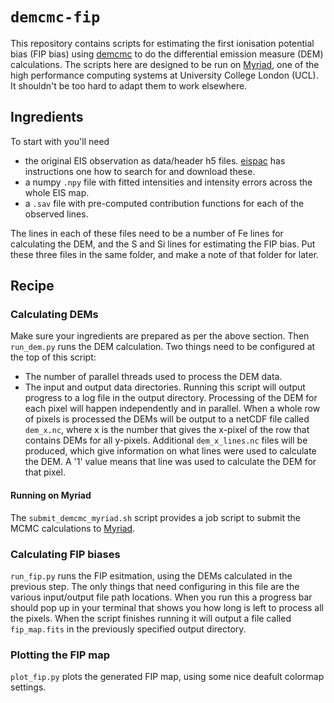 # `demcmc-fip`

This repository contains scripts for estimating the first ionisation potential bias (FIP bias) using [demcmc](https://demcmc.readthedocs.io) to do the differential emission measure (DEM) calculations.
The scripts here are designed to be run on [Myriad](https://www.rc.ucl.ac.uk/docs/Clusters/Myriad/), one of the high performance computing systems at University College London (UCL).
It shouldn't be too hard to adapt them to work elsewhere.

## Ingredients
To start with you'll need
- the original EIS observation as data/header h5 files. [eispac](https://eispac.readthedocs.io) has instructions one how to search for and download these.
- a numpy `.npy` file with fitted intensities and intensity errors across the whole EIS map.
- a `.sav` file with pre-computed contribution functions for each of the observed lines.

The lines in each of these files need to be a number of Fe lines for calculating the DEM, and the S and Si lines for estimating the FIP bias.
Put these three files in the same folder, and make a note of that folder for later.

## Recipe

### Calculating DEMs
Make sure your ingredients are prepared as per the above section.
Then `run_dem.py` runs the DEM calculation. Two things need to be configured at the top of this script:
  - The number of parallel threads used to process the DEM data.
  - The input and output data directories.
Running this script will output progress to a log file in the output directory.
Processing of the DEM for each pixel will happen independently and in parallel.
When a whole row of pixels is processed the DEMs will be output to a netCDF file called `dem_x.nc`, where x is the number that gives the x-pixel of the row that contains DEMs for all y-pixels.
Additional `dem_x_lines.nc` files will be produced, which give information on what lines were used to calculate the DEM.
A '1' value means that line was used to calculate the DEM for that pixel.

#### Running on Myriad
The `submit_demcmc_myriad.sh` script provides a job script to submit the MCMC calculations to [Myriad](https://www.rc.ucl.ac.uk/docs/Clusters/Myriad/).

### Calculating FIP biases
`run_fip.py` runs the FIP esitmation, using the DEMs calculated in the previous step.
The only things that need configuring in this file are the various input/output file path locations.
When you run this a progress bar should pop up in your terminal that shows you how long is left to process all the pixels.
When the script finishes running it will output a file called `fip_map.fits` in the previously specified output directory.

### Plotting the FIP map
`plot_fip.py` plots the generated FIP map, using some nice deafult colormap settings.
